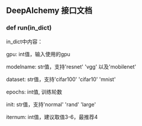 ## DeepAlchemy 接口文档


### def run(in_dict)

in_dict中内容：

gpu: int值，输入使用的gpu

modelname: str值，支持'resnet' 'vgg' 以及'mobilenet'

dataset: str值，支持'cifar100' 'cifar10' 'mnist'

epochs: int值, 训练轮数

init: str值，支持'normal' 'rand' 'large'

iternum: int值，建议取值3-6，最推荐4